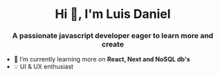 <h1 align="center">Hi 👋, I'm Luis Daniel</h1>
<h3 align="center">A passionate javascript developer eager to learn more and create</h3>

- 🌱 I’m currently learning more on **React, Next and NoSQL db's**
- 💡 UI & UX enthusiast

